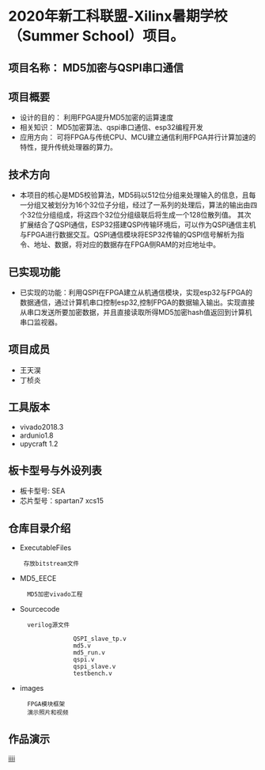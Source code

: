 
# 2020年新工科联盟-Xilinx暑期学校（Summer School）项目。


## 项目名称：   MD5加密与QSPI串口通信
   
## 项目概要
  + 设计的目的：
               利用FPGA提升MD5加密的运算速度
  + 相关知识：
               MD5加密算法、qspi串口通信、esp32编程开发
  + 应用方向：  可将FPGA与传统CPU、MCU建立通信利用FPGA并行计算加速的特性，提升传统处理器的算力。
## 技术方向
  + 本项目的核心是MD5校验算法，MD5码以512位分组来处理输入的信息，且每一分组又被划分为16个32位子分组，经过了一系列的处理后，算法的输出由四个32位分组组成，将这四个32位分组级联后将生成一个128位散列值。
其次扩展结合了QSPI通信，ESP32搭建QSPI传输环境后，可以作为QSPI通信主机与FPGA进行数据交互。QSPI通信模块将ESP32传输的QSPI信号解析为指令、地址、数据，将对应的数据存在FPGA侧RAM的对应地址中。 

## 已实现功能
+ 已实现的功能：利用QSPI在FPGA建立从机通信模块，实现esp32与FPGA的数据通信，通过计算机串口控制esp32,控制FPGA的数据输入输出。实现直接从串口发送所要加密数据，并且直接读取所得MD5加密hash值返回到计算机串口监视器。
## 项目成员
   
  + 王天淏
  + 丁桢炎
           

## ⼯具版本
   + vivado2018.3  
   + ardunio1.8
   + upycraft 1.2
## 板卡型号与外设列表
   + 板卡型号: SEA
   + 芯片型号：spartan7 xcs15
## 仓库⽬录介绍
   + ExecutableFiles
   
          存放bitstream文件
                        
   + MD5_EECE  
   
           MD5加密vivado工程
                        
   + Sourcecode 
   
           verilog源文件
           
                        QSPI_slave_tp.v
                        md5.v
                        md5_run.v
                        qspi.v
                        qspi_slave.v
                        testbench.v
           
   + images
   
           FPGA模块框架
           演示照片和视频
 
## 作品演示

[iiii](https://pic4.zhimg.com/v2-e4d605b8a7fc7b55d19239ebd2519a62_r.jpg) 
